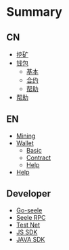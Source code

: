 # Summary

## CN

* [挖矿](CN/mining/挖矿.md)
* [钱包](CN/wallet/钱包.md)
    * [基本](CN/wallet/基本.md)
    * [合约](CN/wallet/合约.md)
    * [帮助](CN/wallet/帮助.md)
* [帮助](CN/帮助.md)

## EN

* [Mining](EN/mining/mining.md)
* [Wallet](EN/wallet/wallet.md)
    * [Basic](EN/wallet/basic.md)
    * [Contract](EN/wallet/contract.md)
    * [Help](EN/wallet/help.md)
* [Help](EN/help.md)

## Developer

* [Go-seele](Dev/Getting-Started-With-Seele.md)
* [Seele RPC](Dev/RPC.md)
* [Test Net]()
* [JS    SDK]()
* [JAVA  SDK]()
